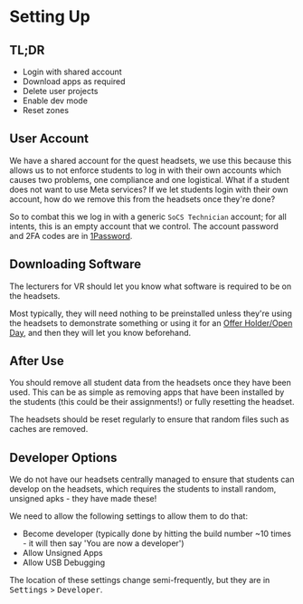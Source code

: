 # Setting Up

## TL;DR

- Login with shared account
- Download apps as required
- Delete user projects
- Enable dev mode
- Reset zones

## User Account

We have a shared account for the quest headsets, we use this because this allows us to not enforce students to log in with their own accounts which causes two problems, one compliance and one logistical. What if a student does not want to use Meta services? If we let students login with their own account, how do we remove this from the headsets once they're done?

So to combat this we log in with a generic `SoCS Technician` account; for all intents, this is an empty account that we control. The account password and 2FA codes are in [1Password](1Password.md).

## Downloading Software
The lecturers for VR should let you know what software is required to be on the headsets.

Most typically, they will need nothing to be preinstalled unless they're using the headsets to demonstrate something or using it for an [Offer Holder/Open Day](Offer-Holder-Open-Days.md), and then they will let you know beforehand.

## After Use
You should remove all student data from the headsets once they have been used. This can be as simple as removing apps that have been installed by the students (this could be their assignments!) or fully resetting the headset.

The headsets should be reset regularly to ensure that random files such as caches are removed.

## Developer Options

We do not have our headsets centrally managed to ensure that students can develop on the headsets, which requires the students to install random, unsigned apks - they have made these!

We need to allow the following settings to allow them to do that:

- Become developer (typically done by hitting the build number ~10 times - it will then say 'You are now a developer')
- Allow Unsigned Apps
- Allow USB Debugging

The location of these settings change semi-frequently, but they are in <kbd>Settings</kbd> > <kbd>Developer</kbd>.



